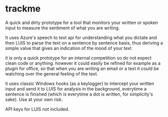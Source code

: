 # trackme
A quick and dirty prototype for a tool that monitors your written or spoken input to measure the sentiment of what you are writing.

It uses Azure's speech to text api for understanding what you dictate and then LUIS to parse the text on a sentence by sentence basis, 
thus deriving a simple value that gives an indication of the mood of your text

it is only a quick prototype for an internal competition so do not expect clean code or anything. however it could easily be refined for example
as a plugin for office, so that when you are writing an email or a text it could be watching over the general feeling of the text.

it uses classic Windows hooks (as a keylogger) to intercept your written input and send it to LUIS for analysis in the background, everytime 
a sentence is finished (which is everytime a dot is written, for simplicity's sake). Use at your own risk.

API keys for LUIS not included.
